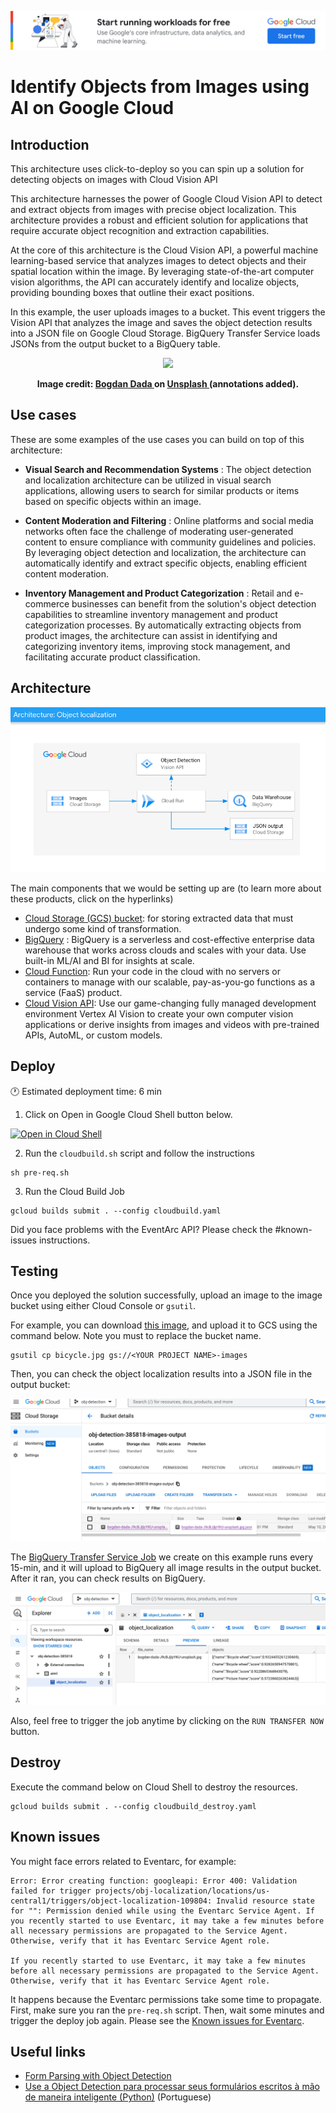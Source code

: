 [![banner](../banner.png)](https://cloud.google.com/?utm_source=github&utm_medium=referral&utm_campaign=GCP&utm_content=packages_repository_banner)

# Identify Objects from Images using AI on Google Cloud

## Introduction

This architecture uses click-to-deploy so you can spin up a solution for detecting objects on images with Cloud Vision API

This architecture harnesses the power of Google Cloud Vision API to detect and extract objects from images with precise object localization. This architecture provides a robust and efficient solution for applications that require accurate object recognition and extraction capabilities.

At the core of this architecture is the Cloud Vision API, a powerful machine learning-based service that analyzes images to detect objects and their spatial location within the image. By leveraging state-of-the-art computer vision algorithms, the API can accurately identify and localize objects, providing bounding boxes that outline their exact positions.

In this example, the user uploads images to a bucket. This event triggers the Vision API that analyzes the image and saves the object detection results into a JSON file on Google Cloud Storage. BigQuery Transfer Service loads JSONs from the output bucket to a BigQuery table.

<p align="center"><img src="https://cloud.google.com/static/vision/docs/images/bicycle.jpg"></p>

<p align="center"><b>Image credit: <a href="https://unsplash.com/photos/J9cBJjlpYKU"> Bogdan Dada </a> on <a href="https://unsplash.com/">Unsplash </a>(annotations added).</b> </p>

## Use cases

These are some examples of the use cases you can build on top of this architecture:

* __Visual Search and Recommendation Systems__ : The object detection and localization architecture can be utilized in visual search applications, allowing users to search for similar products or items based on specific objects within an image. 

* __Content Moderation and Filtering__ : Online platforms and social media networks often face the challenge of moderating user-generated content to ensure compliance with community guidelines and policies. By leveraging object detection and localization, the architecture can automatically identify and extract specific objects, enabling efficient content moderation.

* __Inventory Management and Product Categorization__ : Retail and e-commerce businesses can benefit from the solution's object detection capabilities to streamline inventory management and product categorization processes. By automatically extracting objects from product images, the architecture can assist in identifying and categorizing inventory items, improving stock management, and facilitating accurate product classification.


## Architecture

<p align="center"><img src="architecture.png"></p>

The main components that we would be setting up are (to learn more about these products, click on the hyperlinks)

* [Cloud Storage (GCS) bucket](https://cloud.google.com/storage/): for storing extracted data that must undergo some kind of transformation.
* [BigQuery](https://cloud.google.com/bigquery) : BigQuery is a serverless and cost-effective enterprise data warehouse that works across clouds and scales with your data. Use built-in ML/AI and BI for insights at scale.
* [Cloud Function](https://cloud.google.com/functions): Run your code in the cloud with no servers or containers to manage with our scalable, pay-as-you-go functions as a service (FaaS) product.
* [Cloud Vision API](https://cloud.google.com/vision): Use our game-changing fully managed development environment Vertex AI Vision to create your own computer vision applications or derive insights from images and videos with pre-trained APIs,  AutoML, or custom models.

## Deploy

:clock1: Estimated deployment time: 6 min

1. Click on Open in Google Cloud Shell button below.

<a href="https://ssh.cloud.google.com/cloudshell/editor?cloudshell_git_repo=https://github.com/GoogleCloudPlatform/click-to-deploy-solutions&cloudshell_workspace=object-localization" target="_new">
    <img alt="Open in Cloud Shell" src="https://gstatic.com/cloudssh/images/open-btn.svg">
</a>

2. Run the `cloudbuild.sh` script and follow the instructions
```
sh pre-req.sh
```

3. Run the Cloud Build Job
```
gcloud builds submit . --config cloudbuild.yaml
```

Did you face problems with the EventArc API? Please check the #known-issues instructions.

## Testing 

Once you deployed the solution successfully, upload an image to the image bucket using either Cloud Console or `gsutil`.

For example, you can download [this image](https://cloud.google.com/static/vision/docs/images/bicycle.jpg), and upload it to GCS using the command below. Note you must to replace the bucket name.
```
gsutil cp bicycle.jpg gs://<YOUR PROJECT NAME>-images
```

Then, you can check the object localization results into a JSON file in the output bucket:

![gcs_results](gcs_results.png)

The [BigQuery Transfer Service Job](https://console.cloud.google.com/bigquery/transfers) we create on this example runs every 15-min, and it will upload to BigQuery all image results in the output bucket. After it ran, you can check results on BigQuery.

![bq_results](bq_results.png)

Also, feel free to trigger the job anytime by clicking on the `RUN TRANSFER NOW` button.

## Destroy
Execute the command below on Cloud Shell to destroy the resources.
```
gcloud builds submit . --config cloudbuild_destroy.yaml
```

## Known issues

You might face errors related to Eventarc, for example:

```
Error: Error creating function: googleapi: Error 400: Validation failed for trigger projects/obj-localization/locations/us-central1/triggers/object-localization-109804: Invalid resource state for "": Permission denied while using the Eventarc Service Agent. If you recently started to use Eventarc, it may take a few minutes before all necessary permissions are propagated to the Service Agent. Otherwise, verify that it has Eventarc Service Agent role.

If you recently started to use Eventarc, it may take a few minutes before all necessary permissions are propagated to the Service Agent. Otherwise, verify that it has Eventarc Service Agent role.
```

It happens because the Eventarc permissions take some time to propagate. First, make sure you ran the `pre-req.sh` script. Then, wait some minutes and trigger the deploy job again. Please see the [Known issues for Eventarc](https://cloud.google.com/eventarc/docs/issues).

## Useful links
- [Form Parsing with Object Detection](https://codelabs.developers.google.com/codelabs/docai-form-parser-v1-python#0)
- [Use a Object Detection para processar seus formulários escritos à mão de maneira inteligente (Python)](https://codelabs.developers.google.com/codelabs/docai-form-parser-v3-python?hl=pt-br#0) (Portuguese)


